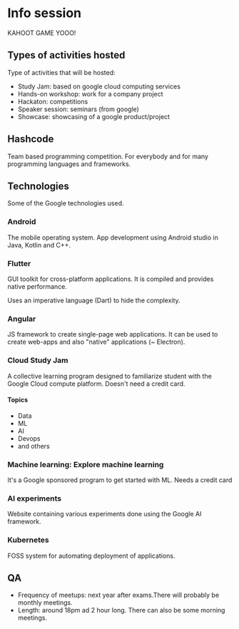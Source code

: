 # Info session
KAHOOT GAME YOOO!

## Types of activities hosted
Type of activities that will be hosted:

- Study Jam: based on google cloud computing services
- Hands-on workshop: work for a company project
- Hackaton: competitions
- Speaker session: seminars (from google)
- Showcase: showcasing of a google product/project

## Hashcode
Team based programming competition. For everybody and for many programming 
languages and frameworks.

## Technologies
Some of the Google technologies used.

### Android
The mobile operating system. App development using Android studio in Java, Kotlin
and C++.

### Flutter
GUI toolkit for cross-platform applications. It is compiled and provides 
native performance.

Uses an imperative language (Dart) to hide the complexity.

### Angular
JS framework to create single-page web applications. It can be used to create
web-apps and also "native" applications (~ Electron).

### Cloud Study Jam
A collective learning program designed to familiarize student with the Google
Cloud compute platform. Doesn't need a credit card.

#### Topics

- Data
- ML
- AI
- Devops
- and others

### Machine learning: Explore machine learning
It's a Google sponsored program to get started with ML. Needs a credit card

### AI experiments
Website containing various experiments done using the Google AI framework.

### Kubernetes
FOSS system for automating deployment of applications.

## QA
- Frequency of meetups: next year after exams.There will probably be monthly
    meetings.
- Length: around 18pm ad 2 hour long. There can also be some morning meetings.


